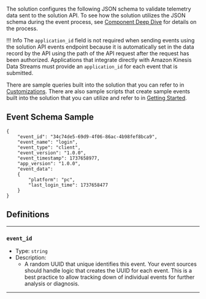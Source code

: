 The solution configures the following JSON schema to validate telemetry data sent to the solution API. To see how the solution utilizes the JSON schema during the event process, see [Component Deep Dive](../component-deep-dive.html) for details on the process.

!!! Info
    The `application_id` field is not required when sending events using the
    solution API events endpoint because it is automatically set in the data record by the
    API using the path of the API request after the request has been
    authorized. Applications that integrate directly with Amazon Kinesis Data Streams
    must provide an `application_id` for each event that is submitted.

There are sample queries built into the solution that you can refer to in [Customizations](../customizations.html). There are also sample scripts that create sample events built into the solution that you can utilize and refer to in [Getting Started](../getting-started.html).

## Event Schema Sample

``` hcl
{
    "event_id": "34c74de5-69d9-4f06-86ac-4b98fef8bca9",
    "event_name": "login",
    "event_type": "client",
    "event_version": "1.0.0",
    "event_timestamp": 1737658977,
    "app_version": "1.0.0",
    "event_data":
    {
        "platform": "pc",
        "last_login_time": 1737658477
    }
}
```

## Definitions

---
### `event_id`
- Type: `string`
- Description:
    - A random UUID that unique identifies this event. Your event sources should handle logic that creates the UUID for each event. This is a best practice to allow tracking down of individual events for further analysis or diagnosis.

---